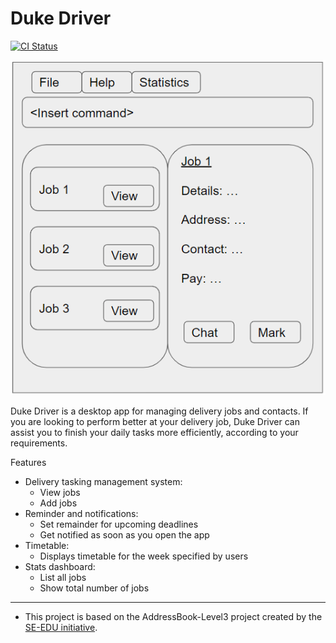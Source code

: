 # Duke Driver

[![CI Status](https://github.com/AY2223S2-CS2103-F11-2/tp/workflows/Java%20CI/badge.svg)](https://github.com/AY2223S2-CS2103-F11-2/tp/actions)

![Ui](docs/images/Ui.png)

Duke Driver is a desktop app for managing delivery jobs and contacts. If you are looking to perform better at your delivery job, Duke Driver can assist you to finish your daily tasks more efficiently, according to your requirements.

Features
* Delivery tasking management system:
    - View jobs
    - Add jobs
* Reminder and notifications:
    - Set remainder for upcoming deadlines
    - Get notified as soon as you open the app
* Timetable:
    - Displays timetable for the week specified by users
* Stats dashboard:
    - List all jobs
    - Show total number of jobs

------------------------------------------------------------------------------------------------------------------------------------------------------------------------
* This project is based on the AddressBook-Level3 project created by the [SE-EDU initiative](https://se-education.org).
